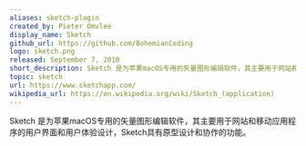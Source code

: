 ```yaml
---
aliases: sketch-plugin
created_by: Pieter Omvlee
display_name: Sketch
github_url: https://github.com/BohemianCoding
logo: sketch.png
released: September 7, 2010
short_description: Sketch 是为苹果macOS专用的矢量图形编辑软件，其主要用于网站和移动应用程序的用户界面和用户体验设计，Sketch具有原型设计和协作的功能。
topic: sketch
url: https://www.sketchapp.com/
wikipedia_url: https://en.wikipedia.org/wiki/Sketch_(application)
---
```

Sketch 是为苹果macOS专用的矢量图形编辑软件，其主要用于网站和移动应用程序的用户界面和用户体验设计，Sketch具有原型设计和协作的功能。